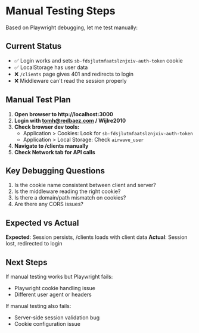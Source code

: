 # Manual Testing Steps

Based on Playwright debugging, let me test manually:

## Current Status
- ✅ Login works and sets `sb-fdsjlutmfaatslznjxiv-auth-token` cookie
- ✅ LocalStorage has user data
- ❌ `/clients` page gives 401 and redirects to login
- ❌ Middleware can't read the session properly

## Manual Test Plan

1. **Open browser to http://localhost:3000**
2. **Login with tomh@redbaez.com / Wijlre2010**
3. **Check browser dev tools:**
   - Application > Cookies: Look for `sb-fdsjlutmfaatslznjxiv-auth-token`
   - Application > Local Storage: Check `airwave_user`
4. **Navigate to /clients manually**
5. **Check Network tab for API calls**

## Key Debugging Questions

1. Is the cookie name consistent between client and server?
2. Is the middleware reading the right cookie?
3. Is there a domain/path mismatch on cookies?
4. Are there any CORS issues?

## Expected vs Actual

**Expected**: Session persists, /clients loads with client data
**Actual**: Session lost, redirected to login

## Next Steps

If manual testing works but Playwright fails:
- Playwright cookie handling issue
- Different user agent or headers

If manual testing also fails:
- Server-side session validation bug
- Cookie configuration issue